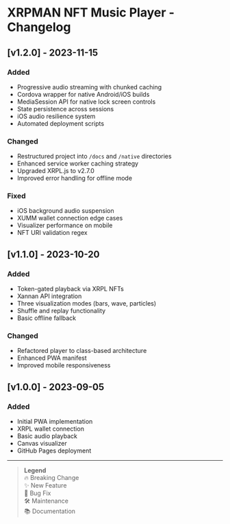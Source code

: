 # XRPMAN NFT Music Player - Changelog

## [v1.2.0] - 2023-11-15
### Added
- Progressive audio streaming with chunked caching
- Cordova wrapper for native Android/iOS builds
- MediaSession API for native lock screen controls
- State persistence across sessions
- iOS audio resilience system
- Automated deployment scripts

### Changed
- Restructured project into `/docs` and `/native` directories
- Enhanced service worker caching strategy
- Upgraded XRPL.js to v2.7.0
- Improved error handling for offline mode

### Fixed
- iOS background audio suspension
- XUMM wallet connection edge cases
- Visualizer performance on mobile
- NFT URI validation regex

## [v1.1.0] - 2023-10-20
### Added
- Token-gated playback via XRPL NFTs
- Xannan API integration
- Three visualization modes (bars, wave, particles)
- Shuffle and replay functionality
- Basic offline fallback

### Changed
- Refactored player to class-based architecture
- Enhanced PWA manifest
- Improved mobile responsiveness

## [v1.0.0] - 2023-09-05
### Added
- Initial PWA implementation
- XRPL wallet connection
- Basic audio playback
- Canvas visualizer
- GitHub Pages deployment

---

> **Legend**  
> 🔥 Breaking Change  
> ✨ New Feature  
> 🐛 Bug Fix  
> 🛠️ Maintenance  
> 📚 Documentation
